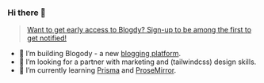 ### Hi there 👋

> [Want to get early access to Blogdy? Sign-up to be among the first to get notified!](https://landing.blogody.com/)

- 🔭 I’m building Blogody - a new [blogging platform](https://www.jamify.org/2021/01/09/building-a-new-blogging-platform/).
- 👯 I’m looking for a partner with marketing and (tailwindcss) design skills.
- 🌱 I’m currently learning [Prisma](https://www.prisma.io/) and [ProseMirror](https://github.com/prosemirror).

<!--
**styxlab/styxlab** is a ✨ _special_ ✨ repository because its `README.md` (this file) appears on your GitHub profile.

Here are some ideas to get you started:

- 🔭 I’m currently working on ...
- 🌱 I’m currently learning ...
- 👯 I’m looking to collaborate on ...
- 🤔 I’m looking for help with ...
- 💬 Ask me about ...
- 📫 How to reach me: ...
- 😄 Pronouns: ...
- ⚡ Fun fact: ...
-->
